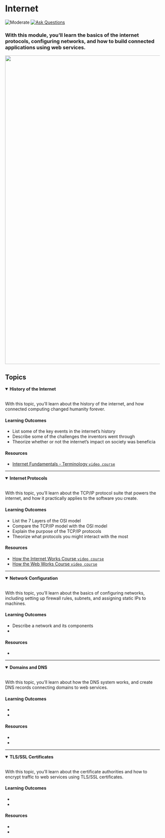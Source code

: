 # Internet

![Moderate](https://img.shields.io/badge/Difficulty-%E2%97%8F%20Easy-brightgreen?style=flat-square)
<a href="https://github.com/engineerkit/engineerkit/discussions">![Ask Questions](https://img.shields.io/badge/Ask%20Questions%20-blue.svg?style=flat-square&logo=discourse&logoWidth=15&labelColor=555&color=4d51cc)</a>

### With this module, you’ll learn the basics of the internet protocols, configuring networks, and how to build connected applications using web services.

<img width="1000" src="https://user-images.githubusercontent.com/894178/138342312-9b04d4be-ae91-429b-b5cf-3556b6caea5d.png">

## Topics

<details open>
   <summary><b>History of the Internet</b></summary><br/>

   With this topic, you’ll learn about the history of the internet, and how connected computing changed humanity forever.

   #### Learning Outcomes
   * List some of the key events in the internet’s history
   * Describe some of the challenges the inventors went through
   * Theorize whether or not the internet’s impact on society was beneficia

   #### Resources
   * [Internet Fundamentals - Terminology `video course`](https://www.internetfundamentals.com/watch/)

</details>

----

<details open>
   <summary><b>Internet Protocols</b></summary><br/>

   With this topic, you’ll learn about the TCP/IP protocol suite that powers the internet, and how it practically applies to the software you create.

   #### Learning Outcomes
   * List the 7 Layers of the OSI model
   * Compare the TCP/IP model with the OSI model
   * Explain the purpose of the TCP/IP protocols
   * Theorize what protocols you might interact with the most

   #### Resources
   * [How the Internet Works Course `video course`](https://teamtreehouse.com/library/how-the-internet-works)
   * [How the Web Works Course `video course`](https://teamtreehouse.com/library/how-the-web-works)
   
</details>

----

<details open>
   <summary><b>Network Configuration</b></summary><br/>

   With this topic, you’ll learn about the basics of configuring networks, including setting up firewall rules, subnets, and assigning static IPs to machines.

   #### Learning Outcomes
   * Describe a network and its components
   * 

   #### Resources
   * 
</details>

----

<details open>
   <summary><b>Domains and DNS</b></summary><br/>

   With this topic, you’ll learn about how the DNS system works, and create DNS records connecting domains to web services.

   #### Learning Outcomes
   * 
   * 

   #### Resources
   * 
   * 

</details>

----

<details open>
   <summary><b>TLS/SSL Certificates</b></summary><br/>

   With this topic, you’ll learn about the certificate authorities and how to encrypt traffic to web services using TLS/SSL certificates.

   #### Learning Outcomes
   * 
   * 

   #### Resources
   * 
   * 
   
</details>

